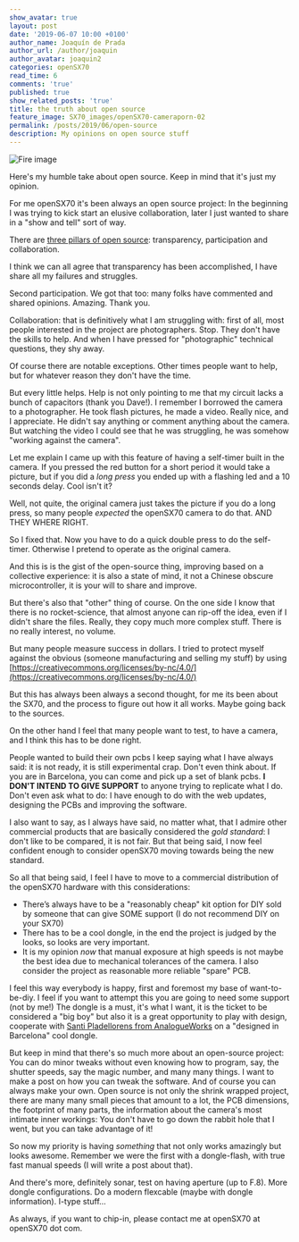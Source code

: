 ```yaml
---
show_avatar: true
layout: post
date: '2019-06-07 10:00 +0100'
author_name: Joaquín de Prada
author_url: /author/joaquin
author_avatar: joaquin2
categories: openSX70
read_time: 6
comments: 'true'
published: true
show_related_posts: 'true'
title: the truth about open source
feature_image: SX70_images/openSX70-cameraporn-02
permalink: /posts/2019/06/open-source
description: My opinions on open source stuff
---
```


![Fire image]({{site.url}}/{{site.baseurl}}img/2019/06/PCB-led-location.jpg)

Here's my humble take about open source. Keep in mind that it's just my opinion.

For me openSX70 it's been always an open source project: In the beginning I was trying to kick start an elusive collaboration, later I just wanted to share in a "show and tell" sort of way.

There are [three pillars of open source](https://opensource.com/principles): transparency, participation and collaboration.

I think we can all agree that transparency has been accomplished, I have share all my failures and struggles.

Second participation. We got that too: many folks have commented and shared opinions. Amazing. Thank you.

Collaboration: that is definitively what I am struggling with: first of all, most people interested in the project are photographers. Stop. They don't have the skills to help. And when I have pressed for "photographic" technical questions, they shy away. 

Of course there are notable exceptions. Other times people want to help, but for whatever reason they don't have the time.

But every little helps. Help is not only pointing to me that my circuit lacks a bunch of capacitors (thank you Dave!). I remember I borrowed the camera to a photographer. He took flash pictures, he made a video. Really nice, and I appreciate. He didn't say anything or comment anything about the camera. But watching the video I could see that he was struggling, he was somehow "working against the camera".

Let me explain I came up with this feature of having a self-timer built in the camera. If you pressed the red button for a short period it would take a picture, but if you did a *long press* you ended up with a flashing led and a 10 seconds delay. Cool isn't it?

Well, not quite, the original camera just takes the picture if you do a long press, so many people *expected* the openSX70 camera to do that. AND THEY WHERE RIGHT.

So I fixed that. Now you have to do a quick double press to do the self-timer. Otherwise I pretend to operate as the original camera.

And this is is the gist of the open-source thing, improving based on a collective experience: it is also a state of mind, it not a Chinese obscure microcontroller, it is your will to share and improve.

But there's also that "other" thing of course. On the one side I know that there is no rocket-science, that almost anyone can rip-off the idea, even if I didn't share the files. Really, they copy much more complex stuff. There is no really interest, no volume.

But many people measure success in dollars. I tried to protect myself against the obvious (someone manufacturing and selling my stuff) by using [https://creativecommons.org/licenses/by-nc/4.0/](https://creativecommons.org/licenses/by-nc/4.0/)

But this has always been always a second thought, for me its been about the SX70, and the process to figure out how it all works. Maybe going back to the sources. 

On the other hand I feel that many people want to test, to have a camera, and I think this has to be done right.

People wanted to build their own pcbs I keep saying what I have always said: it is not ready, it is still experimental crap. Don't even think about. 
If you are in Barcelona, you can come and pick up a set of blank pcbs. **I DON'T INTEND TO GIVE SUPPORT** to anyone trying to replicate what I do. Don't even ask what to do: I have enough to do with the web updates, designing the PCBs and improving the software.

I also want to say, as I always have said, no matter what, that I admire other commercial products that are basically considered the *gold standard*: I don't like to be compared, it is not fair. 
But that being said, I now feel confident enough to consider openSX70 moving towards being the new standard.

So all that being said, I feel I have to move to a commercial distribution of the openSX70 hardware with this considerations:

- There’s always have to be a "reasonably cheap" kit option for DIY sold by someone that can give SOME support (I do not recommend DIY on your SX70)
- There has to be a cool dongle, in the end the project is judged by the looks, so looks are very important.
- It is my opinion *now* that manual exposure at high speeds is not maybe the best idea due to mechanical tolerances of the camera. I also consider the project as reasonable more reliable "spare" PCB.
 
 I feel this way everybody is happy, first and foremost my base of want-to-be-diy. I feel if you want to attempt this you are going to need some support (not by me!)
 The dongle is a must, it's what I want, it is the ticket to be considered a "big boy" but also it is a great opportunity to play with design, cooperate with [Santi Pladellorens from AnalogueWorks](https://analogueworks.wixsite.com/analogueworks) on a "designed in Barcelona" cool dongle.
 
 But keep in mind that there's so much more about an open-source project: 
 You can do minor tweaks without even knowing how to program, say, the shutter speeds, say the magic number, and many many things. I want to make a post on how you can tweak the software. And of course you can always make your own.
 Open source is not only the shrink wrapped project, there are many many small pieces that amount to a lot, the PCB dimensions, the footprint of many parts, the information about the camera's most intimate inner workings:
 You don't have to go down the rabbit hole that I went, but you can take advantage of it!
 
 So now my priority is having *something* that not only works amazingly but looks awesome. Remember we were the first with a dongle-flash, with true fast manual speeds (I will write a post about that).
 
 And there's more, definitely sonar, test on having aperture (up to F.8). More dongle configurations. Do a modern flexcable (maybe with dongle information). I-type stuff...
 
 As always, if you want to chip-in, please contact me at openSX70 at openSX70 dot com.

